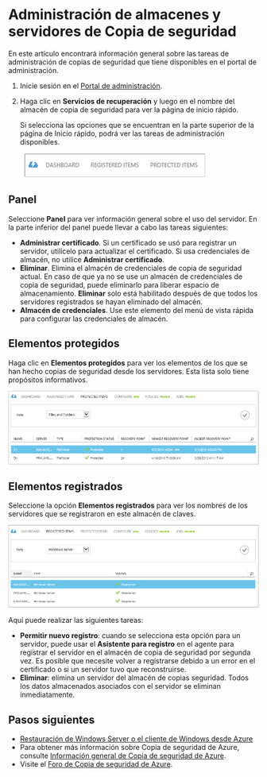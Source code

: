 <properties
	pageTitle="Administración de almacenes y servidores de la Copia de seguridad de Azure | Microsoft Azure"
	description="Use este tutorial para aprender a administrar almacenes y servidores de Copia de seguridad de Azure."
	services="backup"
	documentationCenter=""
	authors="Jim-Parker"
	manager="jwhit"
	editor="tysonn"/>

<tags
	ms.service="backup"
	ms.workload="storage-backup-recovery"
	ms.tgt_pltfrm="na"
	ms.devlang="na"
	ms.topic="article"
	ms.date="12/15/2015"
	ms.author="jimpark; markgal"/>


# Administración de almacenes y servidores de Copia de seguridad
En este artículo encontrará información general sobre las tareas de administración de copias de seguridad que tiene disponibles en el portal de administración.

1. Inicie sesión en el [Portal de administración](https://manage.windowsazure.com).
2. Haga clic en **Servicios de recuperación** y luego en el nombre del almacén de copia de seguridad para ver la página de inicio rápido.

    Si selecciona las opciones que se encuentran en la parte superior de la página de Inicio rápido, podrá ver las tareas de administración disponibles.

    ![Elementos protegidos](./media/backup-azure-manage-windows-server/RS_tabs.png)

## Panel
Seleccione **Panel** para ver información general sobre el uso del servidor. En la parte inferior del panel puede llevar a cabo las tareas siguientes:

- **Administrar certificado**. Si un certificado se usó para registrar un servidor, utilícelo para actualizar el certificado. Si usa credenciales de almacén, no utilice **Administrar certificado**.
- **Eliminar**. Elimina el almacén de credenciales de copia de seguridad actual. En caso de que ya no se use un almacén de credenciales de copia de seguridad, puede eliminarlo para liberar espacio de almacenamiento. **Eliminar** solo está habilitado después de que todos los servidores registrados se hayan eliminado del almacén.
- **Almacén de credenciales**. Use este elemento del menú de vista rápida para configurar las credenciales de almacén.

## Elementos protegidos
Haga clic en **Elementos protegidos** para ver los elementos de los que se han hecho copias de seguridad desde los servidores. Esta lista solo tiene propósitos informativos.

![Elementos protegidos](./media/backup-azure-manage-windows-server/RS_protecteditems.png)

## Elementos registrados
Seleccione la opción **Elementos registrados** para ver los nombres de los servidores que se registraron en este almacén de claves.

![Servidor eliminado](./media/backup-azure-manage-windows-server/RS_deletedserver.png)

Aquí puede realizar las siguientes tareas:

- **Permitir nuevo registro**: cuando se selecciona esta opción para un servidor, puede usar el **Asistente para registro** en el agente para registrar el servidor en el almacén de copia de seguridad por segunda vez. Es posible que necesite volver a registrarse debido a un error en el certificado o si un servidor tuvo que reconstruirse.
- **Eliminar**: elimina un servidor del almacén de copias seguridad. Todos los datos almacenados asociados con el servidor se eliminan inmediatamente.

## Pasos siguientes
- [Restauración de Windows Server o el cliente de Windows desde Azure](backup-azure-restore-windows-server.md)
- Para obtener más información sobre Copia de seguridad de Azure, consulte [Información general de Copia de seguridad de Azure](backup-introduction-to-azure-backup.md).
- Visite el [Foro de Copia de seguridad de Azure](http://go.microsoft.com/fwlink/p/?LinkId=290933).

<!---HONumber=AcomDC_0302_2016-->
